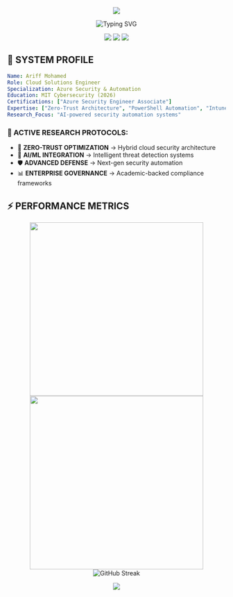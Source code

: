 <div align="center">
  <img src="https://capsule-render.vercel.app/api?type=shark&color=0:8871e5,50:b678f0,100:eebefa&height=200&section=header&text=ARIFF%20MOHAMED&fontSize=60&fontColor=fff&animation=scaleIn&fontAlignY=40" />
</div>

<p align="center">
  <img src="https://readme-typing-svg.herokuapp.com?font=Orbitron&size=35&pause=1000&color=8B5FBF&center=true&vCenter=true&width=800&height=100&lines=%3C+CLOUD+SOLUTIONS+ENGINEER+%2F%3E;%3C+AZURE+SECURITY+EXPERT+%2F%3E;%3C+MIT+CYBERSECURITY+STUDENT+%2F%3E;%3C+POWERSHELL+AUTOMATOR+%2F%3E" alt="Typing SVG" />
</p>

<div align="center">
  
  <img src="https://img.shields.io/badge/MISSION-CLOUD%20SECURITY-blueviolet?style=for-the-badge&logo=shield&logoColor=white" />
  <img src="https://img.shields.io/badge/STATUS-MIT%20STUDENT-success?style=for-the-badge&logo=graduation-cap&logoColor=white" />
  <img src="https://img.shields.io/badge/CERTIFIED-AZURE%20SECURITY-orange?style=for-the-badge&logo=microsoft-azure&logoColor=white" />
  
</div>

## 🎯 SYSTEM PROFILE

```yaml
Name: Ariff Mohamed
Role: Cloud Solutions Engineer
Specialization: Azure Security & Automation
Education: MIT Cybersecurity (2026)
Certifications: ["Azure Security Engineer Associate"]
Expertise: ["Zero-Trust Architecture", "PowerShell Automation", "Intune Management"]
Research_Focus: "AI-powered security automation systems"
```

### 🔬 ACTIVE RESEARCH PROTOCOLS:

- 🧬 **ZERO-TRUST OPTIMIZATION** → Hybrid cloud security architecture
- 🤖 **AI/ML INTEGRATION** → Intelligent threat detection systems
- 🛡️ **ADVANCED DEFENSE** → Next-gen security automation
- 📊 **ENTERPRISE GOVERNANCE** → Academic-backed compliance frameworks

## ⚡ PERFORMANCE METRICS

<div align="center">
  
  <img width="400" src="https://github-readme-stats.vercel.app/api?username=a-ariff&show_icons=true&theme=synthwave&hide_border=true&bg_color=0d1117&title_color=8b5fbf&icon_color=8b5fbf" />
  <img width="400" src="https://github-readme-stats.vercel.app/api/top-langs/?username=a-ariff&layout=compact&theme=synthwave&hide_border=true&bg_color=0d1117&title_color=8b5fbf" />
  
</div>

<div align="center">
  <img src="https://github-readme-streak-stats.herokuapp.com/?user=a-ariff&theme=synthwave&hide_border=true&background=0d1117&ring=8b5fbf&fire=8b5fbf&currStreakLabel=8b5fbf" alt="GitHub Streak" />
</div>

<p align="center">
  <img src="https://capsule-render.vercel.app/api?type=waving&color=0:8871e5,50:b678f0,100:eebefa&height=120&section=footer&animation=fadeIn"/>
</p>
